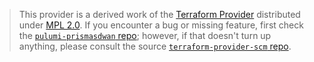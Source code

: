 > This provider is a derived work of the [Terraform Provider](https://github.com/PaloAltoNetworks/terraform-provider-scm)
> distributed under [MPL 2.0](https://www.mozilla.org/en-US/MPL/2.0/). If you encounter a bug or missing feature,
> first check the [`pulumi-prismasdwan` repo](https://github.com/paloaltonetworks/pulumi-prismasdwan/issues); however, if that doesn't turn up anything,
> please consult the source [`terraform-provider-scm` repo](https://github.com/PaloAltoNetworks/terraform-provider-scm/issues).